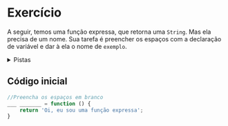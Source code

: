 # Exercício

A seguir, temos uma função expressa, que retorna uma `String`. Mas ela precisa de um nome.
Sua tarefa é preencher os espaços com a declaração de variável e dar à ela o nome de `exemplo`.

<details>
  <summary>Pistas</summary>
  <ul>
    <li>Você pode usar as palavras reservadas <code>var</code>, <code>let</code> ou <code>const</code></li>
    <li>Lembre-se de colocar a palavra reservada antes do nome da variável</li>
    <li>Experimente o que acontece ao usar cada uma das três palavras reservadas</li>
  </ul>
</details>

## Código inicial

```js
//Preencha os espaços em branco
___ _______ = function () {
    return 'Oi, eu sou uma função expressa';
}
```
